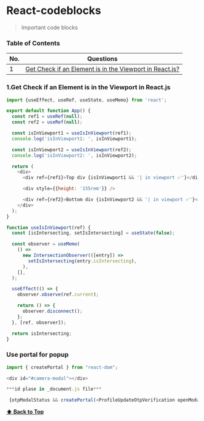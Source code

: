 # React-codeblocks
> Important code blocks
### Table of Contents

| No. | Questions |
| --- | --------- |
|1  | [Get Check if an Element is in the Viewport in React.js?](#Get-Check-if-an-Element-is-in-the-Viewport-in-React.js) |

### 1.Get Check if an Element is in the Viewport in React.js
```javascript
import {useEffect, useRef, useState, useMemo} from 'react';

export default function App() {
  const ref1 = useRef(null);
  const ref2 = useRef(null);

  const isInViewport1 = useIsInViewport(ref1);
  console.log('isInViewport1: ', isInViewport1);

  const isInViewport2 = useIsInViewport(ref2);
  console.log('isInViewport2: ', isInViewport2);

  return (
    <div>
      <div ref={ref1}>Top div {isInViewport1 && '| in viewport ✅'}</div>

      <div style={{height: '155rem'}} />

      <div ref={ref2}>Bottom div {isInViewport2 && '| in viewport ✅'}</div>
    </div>
  );
}

function useIsInViewport(ref) {
  const [isIntersecting, setIsIntersecting] = useState(false);

  const observer = useMemo(
    () =>
      new IntersectionObserver(([entry]) =>
        setIsIntersecting(entry.isIntersecting),
      ),
    [],
  );

  useEffect(() => {
    observer.observe(ref.current);

    return () => {
      observer.disconnect();
    };
  }, [ref, observer]);

  return isIntersecting;
}

```

### Use portal for popup
```javascript
import { createPortal } from "react-dom";

<div id="#camera-modal"></div>

***id plase in _document.js file***

 {otpModalStatus && createPortal(<ProfileUpdateOtpVerification openModal={otpModalStatus} profileStatus={true} phoneNumber={is_mobile_verified} countryCode={phone_code} otpPopup={setOtpModalStatus} email={is_email_verified} setOtpStatus={setOtpStatus} />, document.querySelector('#camera-modal'))}
```
**[⬆ Back to Top](#table-of-contents)**
